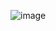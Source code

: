 ![image](https://user-images.githubusercontent.com/120945994/215412161-53ab0ac1-2ae5-449e-8de4-86ad45525877.png)
